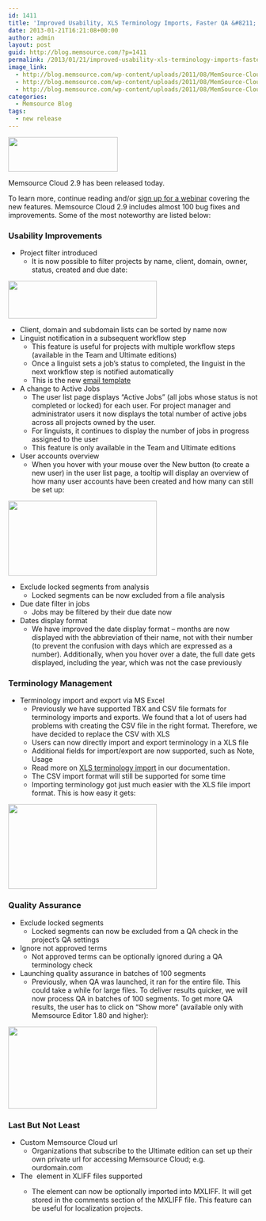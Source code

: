 ```yaml
---
id: 1411
title: 'Improved Usability, XLS Terminology Imports, Faster QA &#8211; Memsource Cloud 2.9 Released'
date: 2013-01-21T16:21:08+00:00
author: admin
layout: post
guid: http://blog.memsource.com/?p=1411
permalink: /2013/01/21/improved-usability-xls-terminology-imports-faster-qa-memsource-cloud-2-9-released/
image_link:
  - http://blog.memsource.com/wp-content/uploads/2011/08/MemSource-Cloud.png
  - http://blog.memsource.com/wp-content/uploads/2011/08/MemSource-Cloud.png
  - http://blog.memsource.com/wp-content/uploads/2011/08/MemSource-Cloud.png
categories:
  - Memsource Blog
tags:
  - new release
---
```

[<img class=" alignleft" title="Memsource Cloud – medium" src="/wp-content/uploads/2012/08/MemSource-Cloud-–-medium.png" alt="" width="221" height="70" />](http://www.memsource.com/)

Memsource Cloud 2.9 has been released today.

To learn more, continue reading and/or [sign up for a webinar](/webinars/) covering the new features. Memsource Cloud 2.9 includes almost 100 bug fixes and improvements. Some of the most noteworthy are listed below:<!--more-->

### Usability Improvements

  * Project filter introduced 
      * It is now possible to filter projects by name, client, domain, owner, status, created and due date:

[<img class="alignnone size-medium wp-image-1413" title="project-filter" src="/wp-content/uploads/2013/01/project-filter-300x76.png" alt="" width="300" height="76" />](/wp-content/uploads/2013/01/project-filter.png)

  * Client, domain and subdomain lists can be sorted by name now
  * Linguist notification in a subsequent workflow step 
      * This feature is useful for projects with multiple workflow steps (available in the Team and Ultimate editions)
      * Once a linguist sets a job&#8217;s status to completed, the linguist in the next workflow step is notified automatically
      * This is the new [email template](http://wiki.memsource.com/wiki/Next_Step_Ready_Email_Template)
  * A change to Active Jobs 
      * The user list page displays &#8220;Active Jobs&#8221; (all jobs whose status is not completed or locked) for each user. For project manager and administrator users it now displays the total number of active jobs across all projects owned by the user.
      * For linguists, it continues to display the number of jobs in progress assigned to the user
      * This feature is only available in the Team and Ultimate editions
  * User accounts overview 
      * When you hover with your mouse over the New button (to create a new user) in the user list page, a tooltip will display an overview of how many user accounts have been created and how many can still be set up:

[<img class="alignnone size-medium wp-image-1421" title="user-overview" src="/wp-content/uploads/2013/01/user-overview-300x151.png" alt="" width="300" height="151" />](/wp-content/uploads/2013/01/user-overview.png)

  * Exclude locked segments from analysis 
      * Locked segments can be now excluded from a file analysis
  * Due date filter in jobs 
      * Jobs may be filtered by their due date now
  * Dates display format 
      * We have improved the date display format &#8211; months are now displayed with the abbreviation of their name, not with their number (to prevent the confusion with days which are expressed as a number). Additionally, when you hover over a date, the full date gets displayed, including the year, which was not the case previously

### Terminology Management

  * Terminology import and export via MS Excel 
      * Previously we have supported TBX and CSV file formats for terminology imports and exports. We found that a lot of users had problems with creating the CSV file in the right format. Therefore, we have decided to replace the CSV with XLS
      * Users can now directly import and export terminology in a XLS file
      * Additional fields for import/export are now supported, such as Note, Usage
      * Read more on [XLS terminology import](http://wiki.memsource.com/wiki/MemSource_Cloud_User_Manual#XLS_Import_Format) in our documentation.
      * The CSV import format will still be supported for some time
      * Importing terminology got just much easier with the XLS file import format. This is how easy it gets:

[<img class="alignnone size-medium wp-image-1417" title="xls-terminology-import" src="/wp-content/uploads/2013/01/plain-terminology-import1-300x171.png" alt="" width="300" height="171" />](/wp-content/uploads/2013/01/plain-terminology-import1.png)

### Quality Assurance

  * Exclude locked segments 
      * Locked segments can now be excluded from a QA check in the project&#8217;s QA settings
  * Ignore not approved terms 
      * Not approved terms can be optionally ignored during a QA terminology check
  * Launching quality assurance in batches of 100 segments 
      * Previously, when QA was launched, it ran for the entire file. This could take a while for large files. To deliver results quicker, we will now process QA in batches of 100 segments. To get more QA results, the user has to click on &#8220;Show more&#8221; (available only with Memsource Editor 1.80 and higher):

[<img class="alignnone size-medium wp-image-1422" title="show-more-qa" src="/wp-content/uploads/2013/01/show-more-qa-300x166.png" alt="" width="300" height="166" />](/wp-content/uploads/2013/01/show-more-qa.png)

### Last But Not Least

  * Custom Memsource Cloud url 
      * Organizations that subscribe to the Ultimate edition can set up their own private url for accessing Memsource Cloud; e.g. ourdomain.com
  * The <note> element in XLIFF files supported 
      * The <note> element can now be optionally imported into MXLIFF. It will get stored in the comments section of the MXLIFF file. This feature can be useful for localization projects.

&nbsp;